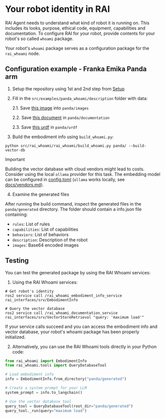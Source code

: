 # Your robot identity in RAI

RAI Agent needs to understand what kind of robot it is running on.
This includes its looks, purpose, ethical code, equipment, capabilities and documentation.
To configure RAI for your robot, provide contents for your robot's so called `whoami` package.

Your robot's `whoami` package serves as a configuration package for the `rai_whoami` node.

## Configuration example - Franka Emika Panda arm

1. Setup the repository using 1st and 2nd step from [Setup](../README.md#setup)

2. Fill in the `src/examples/panda_whoami/description` folder with data:

   2.1. Save [this image](https://robodk.com/robot/img/Franka-Emika-Panda-robot.png) into `panda/images`

   2.2. Save [this document](https://github.com/user-attachments/files/16417196/Franka.Emika.Panda.robot.-.RoboDK.pdf) in `panda/documentation`

   2.3. Save [this urdf](https://github.com/frankaemika/franka_ros/blob/develop/franka_description/robots/panda/panda.urdf.xacro) in `panda/urdf`

3. Build the embodiment info using `build_whoami.py`:

```shell
python src/rai_whoami/rai_whoami/build_whoami.py panda/ --build-vector-db
```

> [!IMPORTANT]
> Building the vector database with cloud vendors might lead to costs. Consider using the
> local `ollama` provider for this task. The embedding model can be configured in
> [config.toml](../config.toml) (`ollama` works locally, see [docs/vendors.md](./vendors.md#ollama)).

4. Examine the generated files

After running the build command, inspect the generated files in the `panda/generated` directory. The folder should contain a info.json file containing:

- `rules`: List of rules
- `capabilities`: List of capabilities
- `behaviors`: List of behaviors
- `description`: Description of the robot
- `images`: Base64 encoded images

## Testing

You can test the generated package by using the RAI Whoami services:

1. Using the RAI Whoami services:

```shell
# Get robot's identity
ros2 service call /rai_whoami_embodiment_info_service rai_interfaces/srv/EmbodimentInfo

# Query the vector database
ros2 service call /rai_whoami_documentation_service rai_interfaces/srv/VectorStoreRetrieval "query: 'maximum load'"
```

If your service calls succeed and you can access the embodiment info and vector database, your robot's whoami package has been properly initialized.

2. Alternatively, you can use the RAI Whoami tools directly in your Python code:

```python
from rai_whoami import EmbodimentInfo
from rai_whoami.tools import QueryDatabaseTool

# Load embodiment info
info = EmbodimentInfo.from_directory("panda/generated")

# Create a system prompt for your LLM
system_prompt = info.to_langchain()

# Use the vector database tool
query_tool = QueryDatabaseTool(root_dir="panda/generated")
query_tool._run(query="maximum load")
```
